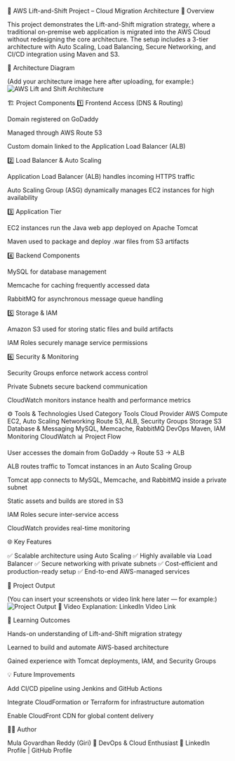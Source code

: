 🚀 AWS Lift-and-Shift Project – Cloud Migration Architecture
📘 Overview

This project demonstrates the Lift-and-Shift migration strategy, where a traditional on-premise web application is migrated into the AWS Cloud without redesigning the core architecture.
The setup includes a 3-tier architecture with Auto Scaling, Load Balancing, Secure Networking, and CI/CD integration using Maven and S3.

🧩 Architecture Diagram

(Add your architecture image here after uploading, for example:)
![AWS Lift and Shift Architecture](./architecture.png)

🏗️ Project Components
1️⃣ Frontend Access (DNS & Routing)

Domain registered on GoDaddy

Managed through AWS Route 53

Custom domain linked to the Application Load Balancer (ALB)

2️⃣ Load Balancer & Auto Scaling

Application Load Balancer (ALB) handles incoming HTTPS traffic

Auto Scaling Group (ASG) dynamically manages EC2 instances for high availability

3️⃣ Application Tier

EC2 instances run the Java web app deployed on Apache Tomcat

Maven used to package and deploy .war files from S3 artifacts

4️⃣ Backend Components

MySQL for database management

Memcache for caching frequently accessed data

RabbitMQ for asynchronous message queue handling

5️⃣ Storage & IAM

Amazon S3 used for storing static files and build artifacts

IAM Roles securely manage service permissions

6️⃣ Security & Monitoring

Security Groups enforce network access control

Private Subnets secure backend communication

CloudWatch monitors instance health and performance metrics

⚙️ Tools & Technologies Used
Category	Tools
Cloud Provider	AWS
Compute	EC2, Auto Scaling
Networking	Route 53, ALB, Security Groups
Storage	S3
Database & Messaging	MySQL, Memcache, RabbitMQ
DevOps	Maven, IAM
Monitoring	CloudWatch
📊 Project Flow

User accesses the domain from GoDaddy → Route 53 → ALB

ALB routes traffic to Tomcat instances in an Auto Scaling Group

Tomcat app connects to MySQL, Memcache, and RabbitMQ inside a private subnet

Static assets and builds are stored in S3

IAM Roles secure inter-service access

CloudWatch provides real-time monitoring

🌐 Key Features

✅ Scalable architecture using Auto Scaling
✅ Highly available via Load Balancer
✅ Secure networking with private subnets
✅ Cost-efficient and production-ready setup
✅ End-to-end AWS-managed services

📸 Project Output

(You can insert your screenshots or video link here later — for example:)
![Project Output](./output.png)
🎥 Video Explanation: LinkedIn Video Link

🧠 Learning Outcomes

Hands-on understanding of Lift-and-Shift migration strategy

Learned to build and automate AWS-based architecture

Gained experience with Tomcat deployments, IAM, and Security Groups

💡 Future Improvements

Add CI/CD pipeline using Jenkins and GitHub Actions

Integrate CloudFormation or Terraform for infrastructure automation

Enable CloudFront CDN for global content delivery

👨‍💻 Author

Mula Govardhan Reddy (Giri)
📍 DevOps & Cloud Enthusiast
🔗 LinkedIn Profile
 | GitHub Profile
